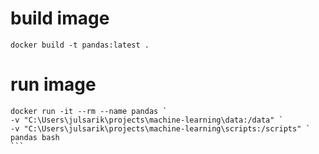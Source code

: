 # build image
```
docker build -t pandas:latest .
```

# run image
````
docker run -it --rm --name pandas `
-v "C:\Users\julsarik\projects\machine-learning\data:/data" `
-v "C:\Users\julsarik\projects\machine-learning\scripts:/scripts" `
pandas bash
```